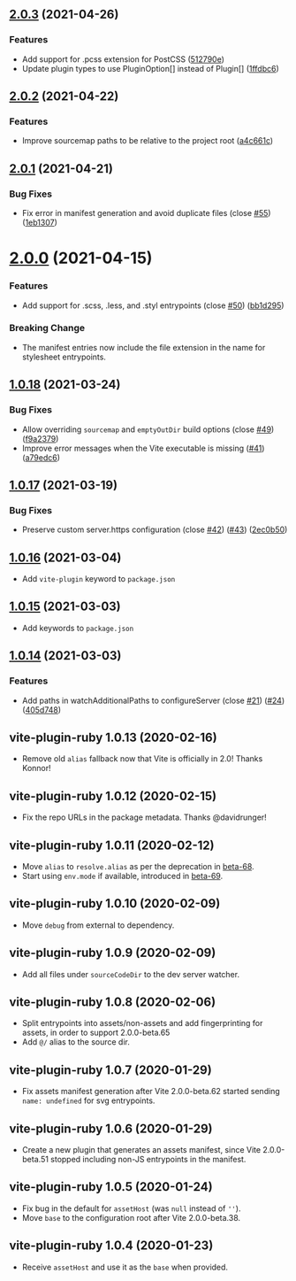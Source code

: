 ## [2.0.3](https://github.com/ElMassimo/vite_ruby/compare/vite-plugin-ruby@2.0.2...vite-plugin-ruby@2.0.3) (2021-04-26)


### Features

* Add support for .pcss extension for PostCSS ([512790e](https://github.com/ElMassimo/vite_ruby/commit/512790e7254f6073571695a977744369854dbfa7))
* Update plugin types to use PluginOption[] instead of Plugin[] ([1ffdbc6](https://github.com/ElMassimo/vite_ruby/commit/1ffdbc6369f0d6f87d050b1d7fa10f5ce8934758))



## [2.0.2](https://github.com/ElMassimo/vite_ruby/compare/vite-plugin-ruby@2.0.1...vite-plugin-ruby@2.0.2) (2021-04-22)


### Features

* Improve sourcemap paths to be relative to the project root ([a4c661c](https://github.com/ElMassimo/vite_ruby/commit/a4c661c1b51becafde66c5ff3e4e195534d63c67))



## [2.0.1](https://github.com/ElMassimo/vite_ruby/compare/vite-plugin-ruby@2.0.0...vite-plugin-ruby@2.0.1) (2021-04-21)


### Bug Fixes

* Fix error in manifest generation and avoid duplicate files (close [#55](https://github.com/ElMassimo/vite_ruby/issues/55)) ([1eb1307](https://github.com/ElMassimo/vite_ruby/commit/1eb1307ea183a9bcbe3ea38fe215c88ba3ed6e8f))



# [2.0.0](https://github.com/ElMassimo/vite_ruby/compare/vite-plugin-ruby@1.0.18...vite-plugin-ruby@2.0.0) (2021-04-15)

### Features

* Add support for .scss, .less, and .styl entrypoints (close [#50](https://github.com/ElMassimo/vite_ruby/issues/50)) ([bb1d295](https://github.com/ElMassimo/vite_ruby/commit/bb1d2953b3a8c5862d26cdfcd5edc5cc918d1c5a))

### Breaking Change

* The manifest entries now include the file extension in the name for stylesheet entrypoints.

## [1.0.18](https://github.com/ElMassimo/vite_ruby/compare/vite-plugin-ruby@1.0.17...vite-plugin-ruby@1.0.18) (2021-03-24)


### Bug Fixes

* Allow overriding `sourcemap` and `emptyOutDir` build options (close [#49](https://github.com/ElMassimo/vite_ruby/issues/49)) ([f9a2379](https://github.com/ElMassimo/vite_ruby/commit/f9a237907726d9d1d44eca9fb671df3c4333905c))
* Improve error messages when the Vite executable is missing ([#41](https://github.com/ElMassimo/vite_ruby/issues/41)) ([a79edc6](https://github.com/ElMassimo/vite_ruby/commit/a79edc6cc603c1094ede9e899226e98f734e7bbe))



## [1.0.17](https://github.com/ElMassimo/vite_ruby/compare/vite-plugin-ruby@1.0.16...vite-plugin-ruby@1.0.17) (2021-03-19)

### Bug Fixes

* Preserve custom server.https configuration (close [#42](https://github.com/ElMassimo/vite_ruby/issues/42)) ([#43](https://github.com/ElMassimo/vite_ruby/issues/43)) ([2ec0b50](https://github.com/ElMassimo/vite_ruby/commit/2ec0b503783e8890f179c384800a02c082cf8cc0))


## [1.0.16](https://github.com/ElMassimo/vite_ruby/compare/vite-plugin-ruby@1.0.15...vite-plugin-ruby@1.0.16) (2021-03-04)

* Add `vite-plugin` keyword to `package.json`

## [1.0.15](https://github.com/ElMassimo/vite_ruby/compare/vite-plugin-ruby@1.0.14...vite-plugin-ruby@1.0.15) (2021-03-03)

* Add keywords to `package.json`

## [1.0.14](https://github.com/ElMassimo/vite_ruby/compare/vite-plugin-ruby@1.0.13...vite-plugin-ruby@1.0.14) (2021-03-03)


### Features

* Add paths in watchAdditionalPaths to configureServer (close [#21](https://github.com/ElMassimo/vite_ruby/issues/21)) ([#24](https://github.com/ElMassimo/vite_ruby/issues/24)) ([405d748](https://github.com/ElMassimo/vite_ruby/commit/405d7482c7285a3d067c137d01e321f42d4df1c5))



## vite-plugin-ruby 1.0.13 (2020-02-16)

- Remove old `alias` fallback now that Vite is officially in 2.0! Thanks Konnor!

## vite-plugin-ruby 1.0.12 (2020-02-15)

- Fix the repo URLs in the package metadata. Thanks @davidrunger!

## vite-plugin-ruby 1.0.11 (2020-02-12)

- Move `alias` to `resolve.alias` as per the deprecation in [beta-68](https://github.com/vitejs/vite/blob/main/packages/vite/CHANGELOG.md#200-beta68-2021-02-11).
- Start using `env.mode` if available, introduced in [beta-69](https://github.com/vitejs/vite/blob/main/packages/vite/CHANGELOG.md#200-beta69-2021-02-11).

## vite-plugin-ruby 1.0.10 (2020-02-09)

- Move `debug` from external to dependency.

## vite-plugin-ruby 1.0.9 (2020-02-09)

- Add all files under `sourceCodeDir` to the dev server watcher.

## vite-plugin-ruby 1.0.8 (2020-02-06)

- Split entrypoints into assets/non-assets and add fingerprinting for assets, in order to support 2.0.0-beta.65
- Add `@/` alias to the source dir.

## vite-plugin-ruby 1.0.7 (2020-01-29)

- Fix assets manifest generation after Vite 2.0.0-beta.62 started sending `name: undefined` for svg entrypoints.

## vite-plugin-ruby 1.0.6 (2020-01-29)

- Create a new plugin that generates an assets manifest, since Vite 2.0.0-beta.51 stopped including non-JS entrypoints in the manifest.

## vite-plugin-ruby 1.0.5  (2020-01-24)

- Fix bug in the default for `assetHost` (was `null` instead of `''`).
- Move `base` to the configuration root after Vite 2.0.0-beta.38.

## vite-plugin-ruby 1.0.4  (2020-01-23)

- Receive `assetHost` and use it as the `base` when provided.
